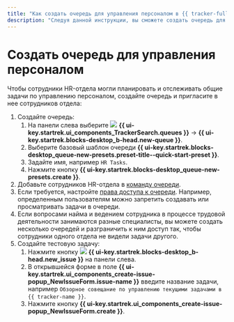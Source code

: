 ```yaml
---
title: "Как создать очередь для управления персоналом в {{ tracker-full-name }}"
description: "Следуя данной инструкции, вы сможете создать очередь для управления персоналом." 
---
```


# Создать очередь для управления персоналом 

Чтобы сотрудники HR-отдела могли планировать и отслеживать общие задачи по управлению персоналом, создайте очередь и пригласите в нее сотрудников отдела:

1. Создайте очередь:
	1. На панели слева выберите ![](../_assets/tracker/svg/queues-ni.svg) **{{ ui-key.startrek.ui_components_TrackerSearch.queues }}** → **{{ ui-key.startrek.blocks-desktop_b-head.new-queue }}**.
	1. Выберите базовый шаблон очереди **{{ ui-key.startrek.blocks-desktop_queue-new-presets.preset-title--quick-start-preset }}**.
	1. Задайте имя, например `HR Tasks`.
	1. Нажмите кнопку **{{ ui-key.startrek.blocks-desktop_queue-new-presets.create }}**.
1. Добавьте сотрудников HR-отдела в [команду очереди](manager/queue-team.md). 
1. Если требуется, настройте [права доступа к очереди](manager/queue-access.md). Например, определенным пользователям можно запретить создавать или просматривать задачи в очереди.
1. Если вопросами найма и ведением сотрудника в процессе трудовой деятельности занимаются разные специалисты, вы можете создать несколько очередей и разграничить к ним доступ так, чтобы сотрудники одного отдела не видели задачи другого. 
1. Создайте тестовую задачу:
	1. Нажмите кнопку ![](../_assets/tracker/svg/icon-add.svg) **{{ ui-key.startrek.blocks-desktop_b-head.new_issue }}** на панели слева. 
	1. В открывшейся форме в поле **{{ ui-key.startrek.ui_components_create-issue-popup_NewIssueForm.issue-name }}** введите название задачи, например `Обзорное совещание по управлению текущими задачами в {{ tracker-name }}`.
	1. Нажмите кнопку **{{ ui-key.startrek.ui_components_create-issue-popup_NewIssueForm.create }}**.
	